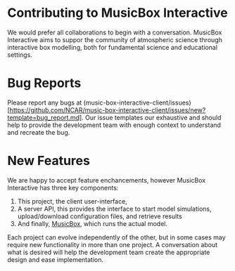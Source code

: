 # Contributing to MusicBox Interactive

We would prefer all collaborations to begin with a conversation. MusicBox Interactive aims to suppor the community of atmospheric science through interactive box modelling, both for fundamental science and educational settings.

# Bug Reports

Please report any bugs at (music-box-interactive-client/issues)[https://github.com/NCAR/music-box-interactive-client/issues/new?template=bug_report.md]. Our issue templates our exhaustive and should help to provide the development team
with enough context to understand and recreate the bug.

# New Features

We are happy to accept feature enchancements, however MusicBox Interactive has three key components:

1. This project, the client user-interface,
2. A server API, this provides the interface to start model simulations, upload/download configuration files, and retrieve results
3. And finally, [MusicBox](https://github.com/NCAR/music-box), which runs the actual model. 

Each project can evolve independently of the other, but in some cases may require new functionality in more than one project. A conversation about what is desired will help the development team create the appropriate design and ease implementation.
